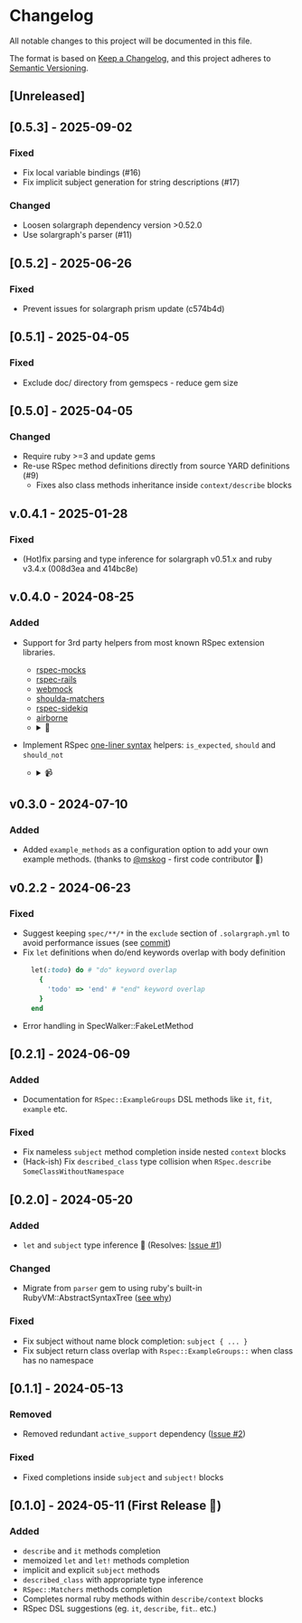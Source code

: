 # Changelog

All notable changes to this project will be documented in this file.

The format is based on [Keep a Changelog](https://keepachangelog.com/en/1.1.0/),
and this project adheres to [Semantic Versioning](https://semver.org/spec/v2.0.0.html).

## [Unreleased]

## [0.5.3] - 2025-09-02

### Fixed

- Fix local variable bindings (#16)
- Fix implicit subject generation for string descriptions (#17)

### Changed

- Loosen solargraph dependency version >0.52.0
- Use solargraph's parser (#11)

## [0.5.2] - 2025-06-26

### Fixed

- Prevent issues for solargraph prism update (c574b4d)

## [0.5.1] - 2025-04-05

### Fixed

- Exclude doc/ directory from gemspecs - reduce gem size

## [0.5.0] - 2025-04-05

### Changed

- Require ruby >=3 and update gems
- Re-use RSpec method definitions directly from source YARD definitions (#9)
  - Fixes also class methods inheritance inside `context/describe` blocks

## v.0.4.1 - 2025-01-28

### Fixed

- (Hot)fix parsing and type inference for solargraph v0.51.x and ruby v3.4.x (008d3ea and 414bc8e)

## v.0.4.0 - 2024-08-25

### Added

- Support for 3rd party helpers from most known RSpec extension libraries.
  - [rspec-mocks](https://github.com/rspec/rspec-mocks)
  - [rspec-rails](https://github.com/rspec/rspec-rails)
  - [webmock](https://github.com/bblimke/webmock)
  - [shoulda-matchers](https://matchers.shoulda.io/)
  - [rspec-sidekiq](https://github.com/wspurgin/rspec-sidekiq)
  - [airborne](https://github.com/brooklynDev/airborne)
  - <details><summary>📸</summary>
    <img src="./doc/images/3rd_party_matchers.png" width="600" alt="3rd party matchers completion">
    </details>

- Implement RSpec [one-liner syntax](https://rspec.info/features/3-12/rspec-core/subject/one-liner-syntax/) helpers: `is_expected`, `should` and `should_not`
  - <details><summary>📹</summary>
    <img src="./doc/images/one_liners_demo.gif" width="600" alt="One-liner syntax completion">
    </details>

## v0.3.0 - 2024-07-10

### Added

- Added `example_methods` as a configuration option to add your own example methods. (thanks to [@mskog](https://github.com/mskog) - first code contributor 🎉)

## v0.2.2 - 2024-06-23

### Fixed

- Suggest keeping `spec/**/*` in the `exclude` section of `.solargraph.yml` to avoid performance issues (see [commit](https://github.com/lekemula/solargraph-rspec/commit/3f0fc39e59e99bf9430e55c52ecb88650e49315e))
- Fix `let` definitions when do/end keywords overlap with body definition
  ```ruby
    let(:todo) do # "do" keyword overlap
      {
        'todo' => 'end' # "end" keyword overlap
      }
    end
  ```
- Error handling in SpecWalker::FakeLetMethod

## [0.2.1] - 2024-06-09

### Added

- Documentation for `RSpec::ExampleGroups` DSL methods like `it`, `fit`, `example` etc.

### Fixed

- Fix nameless `subject` method completion inside nested `context` blocks
- (Hack-ish) Fix `described_class` type collision when `RSpec.describe SomeClassWithoutNamespace`

## [0.2.0] - 2024-05-20

### Added

- `let` and `subject` type inference 🚀 (Resolves: [Issue #1](https://github.com/lekemula/solargraph-rspec/issues/1))

### Changed

- Migrate from `parser` gem to using ruby's built-in RubyVM::AbstractSyntaxTree ([see why](https://github.com/castwide/solargraph/issues/522#issuecomment-993016664))

### Fixed

- Fix subject without name block completion: `subject { ... }`
- Fix subject return class overlap with `Rspec::ExampleGroups::` when class has no namespace

## [0.1.1] - 2024-05-13

### Removed
- Removed redundant `active_support` dependency ([Issue #2](https://github.com/lekemula/solargraph-rspec/issues/2))

### Fixed
- Fixed completions inside `subject` and `subject!` blocks

## [0.1.0] - 2024-05-11 (First Release 🎉)

### Added

- `describe` and `it` methods completion
- memoized `let` and `let!` methods completion 
- implicit and explicit `subject` methods
- `described_class` with appropriate type inference
- `RSpec::Matchers` methods completion
- Completes normal ruby methods within `describe/context` blocks
- RSpec DSL suggestions (eg. `it`, `describe`, `fit`.. etc.)
